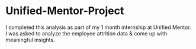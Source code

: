 # Unified-Mentor-Project
I completed this analysis as part of my 1 month internship at Unified Mentor. I was asked to analyze the employee attrition data & come up with meaningful insights.
